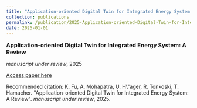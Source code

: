 ```yaml
---
title: "Application-oriented Digital Twin for Integrated Energy System: A Review"
collection: publications
permalink: /publication/2025-Application-oriented-Digital-Twin-for-Integrated-E
date: 2025-01-01
---
```

<p style="font-size: 1.1em; margin-bottom: 0.5em;"><b>Application-oriented Digital Twin for Integrated Energy System: A Review</b></p>
<p style="margin-bottom: 0.5em;"><em>manuscript under review</em>, 2025</p>
<p style="margin-bottom: 0.5em;"><a href="https://doi.org/10.2139/ssrn.5230556" target="_blank">Access paper here</a></p>
<p>Recommended citation: K. Fu, A. Mohapatra, U. H\"ager, R. Tonkoski, T. Hamacher. "Application-oriented Digital Twin for Integrated Energy System: A Review". <em>manuscript under review</em>, 2025.</p>